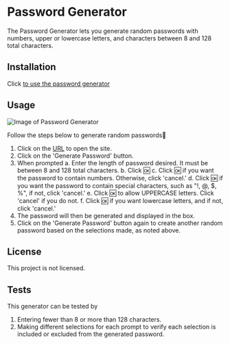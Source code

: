 # Password Generator

The Password Generator lets you generate random passwords with numbers, upper or lowercase letters, and characters between 8 and 128 total characters.

## Installation

Click [to use the password generator](https://hrkoren.github.io/passwordgenerator/)

## Usage

![Image of Password Generator](./Assets/images.genpassword.PNG)

Follow the steps below to generate random passwords🔢 
1. Click on the [URL](https://hrkoren.github.io/passwordgenerator/) to open the site.
2. Click on the 'Generate Password' button.
3. When prompted
   a. Enter the length of password desired. It must be between 8 and 128 total characters.
   b. Click 🆗
   c. Click 🆗 if you want the password to contain numbers. Otherwise, click 'cancel.'
   d. Click 🆗 if you want the password to contain special characters, such as "!, @, $, %", if not, click 'cancel.'
   e. Click 🆗 to allow UPPERCASE letters. Click 'cancel' if you do not.
   f. Click 🆗 if you want lowercase letters, and if not, click 'cancel.'
4. The password will then be generated and displayed in the box.
5. Click on the 'Generate Password' button again to create another random password based on the selections made, as noted above.

## License

This project is not licensed.

## Tests

This generator can be tested by
1. Entering fewer than 8 or more than 128 characters.
2. Making different selections for each prompt to verify each selection is included or excluded from the generated password.